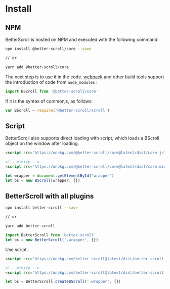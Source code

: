 # Install

## NPM

BetterScroll is hosted on NPM and executed with the following command:

```bash
npm install @better-scroll/core --save

// or

yarn add @better-scroll/core
```

The next step is to use it in the code. [webpack](https://webpack.js.org/) and other build tools support the introduction of code from `node_modules` :

``` js
import BScroll from '@better-scroll/core'
```

If it is the syntax of commonjs, as follows:

``` js
var BScroll = require('@better-scroll/scroll')
```

## Script

BetterScroll also supports direct loading with script, which loads a BScroll object on the window after loading.

```html
<script src="https://unpkg.com/@better-scroll/core@latest/dist/core.js"></script>

<!-- minify -->
<script src="https://unpkg.com/@better-scroll/core@latest/dist/core.min.js"></script>
```

```js
let wrapper = document.getElementById("wrapper")
let bs = new BScroll(wrapper, {})
```

## BetterScroll with all plugins

```bash
npm install better-scroll --save

// or

yarn add better-scroll
```

```js
import BetterScroll from 'better-scroll'
let bs = new BetterScroll('.wrapper', {})
```

Use script.

```html
<script src="https://unpkg.com/better-scroll@latest/dist/better-scroll.js"></script>

<!-- minify -->
<script src="https://unpkg.com/better-scroll@latest/dist/better-scroll.min.js"></script>
```

```js
let bs = BetterScroll.createBScroll('.wrapper', {})
```